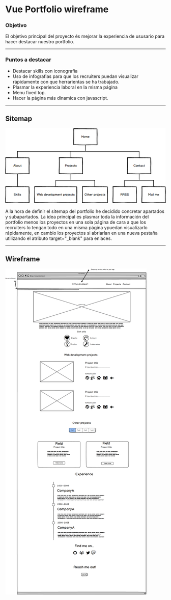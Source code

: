 # Vue Portfolio wireframe
### Objetivo
    
El objetivo principal del proyecto és mejorar la experiencia de ususario para hacer destacar nuestro portfolio.
  
---
### Puntos a destacar 
- Destacar skills con iconografia
- Uso de infografias para que los recruiters puedan visualizar rápidamente con que herrarientas se ha trabajado.
- Plasmar la experiencia laboral en la misma página
- Menu fixed top.
- Hacer la página más dinamica con javascript.

---
## Sitemap
![Sitemap](sitemap.png)

A la hora de definir el sitemap del portfolio he decidido concretar apartados y subapartados. La idea principal es plasmar toda la información del portfolio menos los proyectos en una sola página de cara a que los recruiters lo tengan todo en una misma página ypuedan visualizarlo rápidamente, en cambio los proyectos si abriarían en una nueva pestaña utilizando el atributo target="_blank" para enlaces.
***

## Wireframe
![Wireframe Home](Home-mockup.png)

